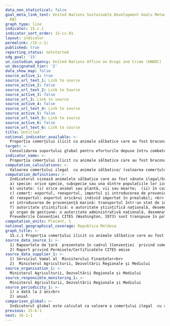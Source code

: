 ```yaml
---
data_non_statistical: false
goal_meta_link_text: United Nations Sustainable Development Goals Metadata (PDF 211
  KB)
graph_type: line
indicator: 15.c.1
indicator_sort_order: 15-cc-01
layout: indicator
permalink: /15-c-1/
published: true
reporting_status: notstarted
sdg_goal: '15'
un_custodian_agency: United Nations Office on Drugs and Crime (UNODC)
un_designated_tier: '2'
data_show_map: false
source_active_1: true
source_url_text_1: Link to source
source_active_2: false
source_url_text_2: Link to Source
source_active_3: false
source_url_3: Link to source
source_active_4: false
source_url_text_4: Link to source
source_active_5: false
source_url_text_5: Link to source
source_active_6: false
source_url_text_6: Link to source
title: Untitled
national_indicator_available: >-
  Proporția comerțului ilicit cu animale sălbatice care au fost braconate sau traficate prin contrabandă
target: >-
  Consolidarea suportului global pentru eforturile depuse întru combaterea braconajului și traficului de specii protejate, inclusiv prin sporirea capacităților comunităților locale de a-și asigura mijloace de trai în mod ecologic
indicator_name: >-
  Proporția comerțului ilicit cu animale sălbatice care au fost braconate sau traficate prin contrabandă
computation_calculations: >-
  Valoarea comerțului ilegal  cu animale sălbatice/ (valoarea comerțului legal + comerțul ilegal)
computation_definitions: >-
  Indicatorul vizează animalele sălbatice care au fost vânate ilegal/braconate și traficate prin contrabandă. Indicatorul se înscrie în aria de competență a Convenției  privind comerțul internațional cu specii sălbatice de fauna și flora pe cale de dispariție (în vigoare pentru Republica Moldova din 27.06.2001), în cadrul căreia sunt  utilizate următoarele expresii:<br> 
  a) specie: orice specie, subspecie sau una dintre populațiile lor izolate geografic;<br> 
  b) unitate: (i) orice animal sau plantă, vii sau moarte;  (ii) în cazul unui animal: pentru speciile înscrise în Anexele I și II la Convenție, orice parte sau orice produs provenit de la un animal, ușor de identificat, iar pentru speciile înscrise la Anexa III la Convenție, orice parte sau orice produs provenit de la un animal, ușor de identificat, atunci când sunt menționate în respectiva Anexă; (iii) în cazul unei plante: pentru speciile înscrise în Anexa I, orice parte sau orice produs provenit de la o plantă, ușor de identificat, iar pentru speciile înscrise în Anexele II și III, orice parte sau orice produs provenit de la o plantă, ușor de identificat, atunci când sunt menționate în Anexele respective;<br> 
  c) comerț: exportul, reexportul, importul și introducerea de proveniență marină;<br> 
  d) reexportul: exportul oricărui individ importat în prealabil; <br> 
  e) introducerea de proveniență marină: transportul într-un stat de indivizi ai speciilor, care au fost capturați în mediul marin, care nu este sub jurisdicția unui stat;<br> 
  f) autoritate științifică: o autoritate științifică națională, desemnată conform articolului IX; <br> 
  g) organ de gestiune: o autoritate administrativă națională, desemnată conform articolului IX;<br> 
  Prevederile Convenției CITES (Washington, 1973) sunt transpuse în politica națională a Republicii Moldova, după cum urmează: - Legea regnului vegetal nr. 239/2007;
computation_units: Procent, %
national_geographical_coverage: Republica Moldova
graph_title: >-
  15.c.1 Proporția comerțului ilicit cu animale sălbatice care au fost braconate sau traficate prin contrabandă
source_data_source_1: >-
  1) Rapoartele de țară  prezentate în cadrul [Convenției  privind comerțul internațional cu specii sălbatice de fauna și flora pe cale de dispariție](https://www.cites.org/eng/cms/index.php/component/cp/country/MD/national-reports)<br> 
  2) Raport privind Permisele/Certificatele CITES emise
source_data_supplier_1: >-
  1) Serviciul Vamal al  Ministerului Finanțelor<br> 
  2)  Ministerul Agriculturii, Dezvoltării Regionale și Mediului
source_organisation_1: >-
  Ministerul Agriculturii, Dezvoltării Regionale și Mediului
source_responsible_monitoring_1: >-
  Ministerul Agriculturii, Dezvoltării Regionale și Mediului
source_periodicity_1: >-
  1) o dată la 2 ani<br> 
  2) anual
comparison_global: >-
  Indicatorul global este calculat ca valoare a comerțului ilegal  cu animale sălbatice/ (valoarea comerțului legal + comerțul ilegal), pe când indicatorul național este calculat ca proporție a cazurilor ilegale depistate/contracarate/depistate în raport cu numărul de permise CITIES acordate
previous: 15-b-1
next: 16-1-1
---
```

